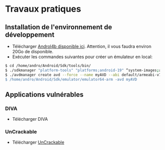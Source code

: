 # Travaux pratiques

## Installation de l'environnement de développement

 * Télécharger [Androl4b disponible ici](https://github.com/sh4hin/Androl4b). Attention, il vous faudra environ 20Go de disponible.
 * Exécuter les commandes suivantes pour créer un émulateur en local:
```bash
$ cd /home/andro/Android/Sdk/tools/bin/
$ ./sdkmanager "platform-tools" "platforms;android-19" “system-images;android-19;default;armeabi-v7a”
$ ./avdmanager create avd --force --name myAVD --abi default/armeabi-v7a --package 'system-images;android-19;default;armeabi-v7a' --device "Nexus S
$ /home/andro/Android/Sdk/emulator/emulator64-arm -avd myAVD
```

## Applications vulnérables

### DIVA

 * Télécharger DIVA 

### UnCrackable

 * Télécharger [UnCrackable](https://github.com/OWASP/owasp-mstg/tree/master/Crackmes)
